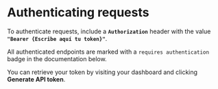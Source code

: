 # Authenticating requests

To authenticate requests, include a **`Authorization`** header with the value **`"Bearer {Escribe aquí tu token}"`**.

All authenticated endpoints are marked with a `requires authentication` badge in the documentation below.

You can retrieve your token by visiting your dashboard and clicking <b>Generate API token</b>.
